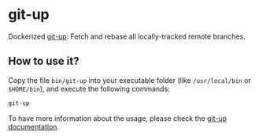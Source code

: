 # git-up

Dockerized [git-up](https://github.com/aanand/git-up): Fetch and rebase all locally-tracked remote branches.

## How to use it?

Copy the file `bin/git-up` into your executable folder (like `/usr/local/bin` or `$HOME/bin`), and execute the following commands:

```bash
git-up
``` 

To have more information about the usage, please check the [git-up documentation](https://github.com/aanand/git-up/blob/master/README.md).
